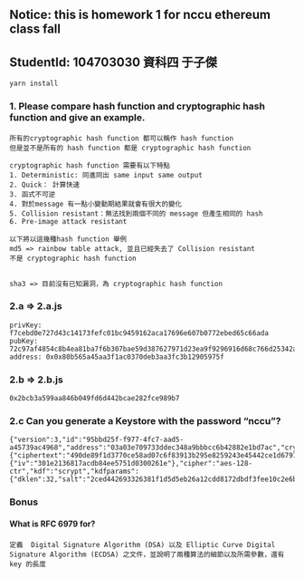 
## Notice: this is homework 1 for nccu ethereum class fall
## StudentId: 104703030 資科四 于子傑
```
yarn install
```

### 1. Please compare hash function and cryptographic hash function and give an example.

```
所有的cryptographic hash function 都可以稱作 hash function
但是並不是所有的 hash function 都是 cryptographic hash function

cryptographic hash function 需要有以下特點
1. Deterministic: 同進同出 same input same output
2. Quick： 計算快速
3. 函式不可逆
4. 對於message 有一點小變動期結果就會有很大的變化
5. Collision resistant：無法找到兩個不同的 message 但產生相同的 hash
6. Pre-image attack resistant

以下將以這幾種hash function 舉例
md5 => rainbow table attack, 並且已經失去了 Collision resistant
不是 cryptographic hash function


sha3 => 目前沒有已知漏洞，為 cryptographic hash function
```

### 2.a => 2.a.js
```
privKey:  f7cebd0e727d43c14173fefc01bc9459162aca17696e607b0772ebed65c66ada
pubKey: 72c97af4854c8b4ea81ba7f6b307bae59d387627971d23ea9f9296916d68c766d25342a8e319c6a175d3c34e2e560bb31d307f75d6296524f48ab0caa17ada7b
address: 0x0x80b565a45aa3f1ac0370deb3aa3fc3b12905975f

```

### 2.b => 2.b.js
```
0x2bcb3a599aa846b049fd6d442bcae282fce989b7
```

### 2.c Can you generate a Keystore with the password “nccu”?
```
{"version":3,"id":"95bbd25f-f977-4fc7-aad5-a45739ac4968","address":"03a03e709733ddec348a9bbbcc6b42882e1bd7ac","crypto":{"ciphertext":"490de89f1d3770ce58ad07c6f83913b295e8259243e45442ce1d6797c263c8de","cipherparams":{"iv":"301e2136817acdb84ee5751d0300261e"},"cipher":"aes-128-ctr","kdf":"scrypt","kdfparams":{"dklen":32,"salt":"2ced442693326381f1d5d5eb26a12cdd8172dbdf3fee10c2e6b37b879768e959","n":262144,"r":8,"p":1},"mac":"b6ef9f3ed99a63a05e96bcd9c19d0b02b97b478849c165afe33136b003f5aef4"}}
```

### Bonus

#### What is RFC 6979 for? 
```
定義  Digital Signature Algorithm (DSA) 以及 Elliptic Curve Digital Signature Algorithm (ECDSA) 之文件，並說明了兩種算法的細節以及所需參數，還有key 的長度
```
